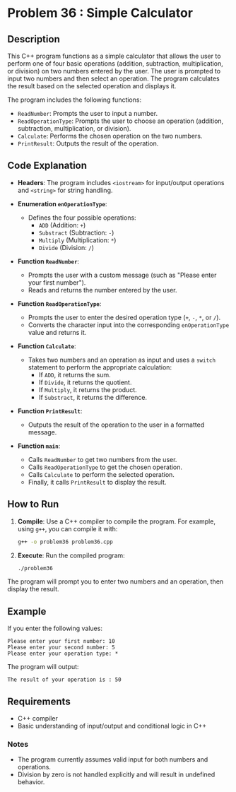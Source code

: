 # Problem 36 : Simple Calculator

## Description
This C++ program functions as a simple calculator that allows the user to perform one of four basic operations (addition, subtraction, multiplication, or division) on two numbers entered by the user. The user is prompted to input two numbers and then select an operation. The program calculates the result based on the selected operation and displays it.

The program includes the following functions:
- `ReadNumber`: Prompts the user to input a number.
- `ReadOperationType`: Prompts the user to choose an operation (addition, subtraction, multiplication, or division).
- `Calculate`: Performs the chosen operation on the two numbers.
- `PrintResult`: Outputs the result of the operation.

## Code Explanation

- **Headers**: The program includes `<iostream>` for input/output operations and `<string>` for string handling.
  
- **Enumeration `enOperationType`**:
  - Defines the four possible operations:
    - `ADD` (Addition: `+`)
    - `Substract` (Subtraction: `-`)
    - `Multiply` (Multiplication: `*`)
    - `Divide` (Division: `/`)

- **Function `ReadNumber`**:
  - Prompts the user with a custom message (such as "Please enter your first number").
  - Reads and returns the number entered by the user.

- **Function `ReadOperationType`**:
  - Prompts the user to enter the desired operation type (`+`, `-`, `*`, or `/`).
  - Converts the character input into the corresponding `enOperationType` value and returns it.

- **Function `Calculate`**:
  - Takes two numbers and an operation as input and uses a `switch` statement to perform the appropriate calculation:
    - If `ADD`, it returns the sum.
    - If `Divide`, it returns the quotient.
    - If `Multiply`, it returns the product.
    - If `Substract`, it returns the difference.

- **Function `PrintResult`**:
  - Outputs the result of the operation to the user in a formatted message.

- **Function `main`**:
  - Calls `ReadNumber` to get two numbers from the user.
  - Calls `ReadOperationType` to get the chosen operation.
  - Calls `Calculate` to perform the selected operation.
  - Finally, it calls `PrintResult` to display the result.

## How to Run

1. **Compile**: Use a C++ compiler to compile the program. For example, using `g++`, you can compile it with:
   ```bash
   g++ -o problem36 problem36.cpp
   ```
2. **Execute**: Run the compiled program:
   ```bash
   ./problem36
   ```
  The program will prompt you to enter two numbers and an operation, then display the result.
## Example

If you enter the following values:
```
Please enter your first number: 10
Please enter your second number: 5
Please enter your operation type: *
```
The program will output:
```
The result of your operation is : 50
```

## Requirements
- C++ compiler
- Basic understanding of input/output and conditional logic in C++

### Notes
* The program currently assumes valid input for both numbers and operations.
* Division by zero is not handled explicitly and will result in undefined behavior.
